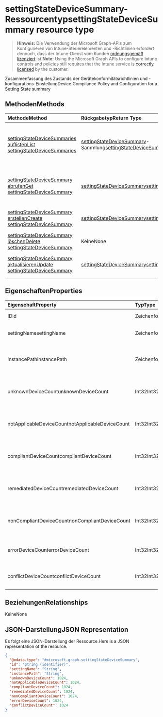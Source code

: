 # <a name="settingstatedevicesummary-resource-type"></a><span data-ttu-id="917d5-101">settingStateDeviceSummary-Ressourcentyp</span><span class="sxs-lookup"><span data-stu-id="917d5-101">settingStateDeviceSummary resource type</span></span>

> <span data-ttu-id="917d5-102">**Hinweis:** Die Verwendung der Microsoft Graph-APIs zum Konfigurieren von Intune-Steuerelementen und -Richtlinien erfordert dennoch, dass der Intune-Dienst vom Kunden [ordnungsgemäß lizenziert](https://go.microsoft.com/fwlink/?linkid=839381) ist.</span><span class="sxs-lookup"><span data-stu-id="917d5-102">**Note:** Using the Microsoft Graph APIs to configure Intune controls and policies still requires that the Intune service is [correctly licensed](https://go.microsoft.com/fwlink/?linkid=839381) by the customer.</span></span>

<span data-ttu-id="917d5-103">Zusammenfassung des Zustands der Gerätekonformitätsrichtlinien und -konfigurations-Einstellung</span><span class="sxs-lookup"><span data-stu-id="917d5-103">Device Compilance Policy and Configuration for a Setting State summary</span></span>
## <a name="methods"></a><span data-ttu-id="917d5-104">Methoden</span><span class="sxs-lookup"><span data-stu-id="917d5-104">Methods</span></span>
|<span data-ttu-id="917d5-105">Methode</span><span class="sxs-lookup"><span data-stu-id="917d5-105">Method</span></span>|<span data-ttu-id="917d5-106">Rückgabetyp</span><span class="sxs-lookup"><span data-stu-id="917d5-106">Return Type</span></span>|<span data-ttu-id="917d5-107">Beschreibung</span><span class="sxs-lookup"><span data-stu-id="917d5-107">Description</span></span>|
|:---|:---|:---|
|[<span data-ttu-id="917d5-108">settingStateDeviceSummaries auflisten</span><span class="sxs-lookup"><span data-stu-id="917d5-108">List settingStateDeviceSummaries</span></span>](../api/intune_deviceconfig_settingstatedevicesummary_list.md)|<span data-ttu-id="917d5-109"> [settingStateDeviceSummary](../resources/intune_deviceconfig_settingstatedevicesummary.md)-Sammlung</span><span class="sxs-lookup"><span data-stu-id="917d5-109">[settingStateDeviceSummary](../resources/intune_deviceconfig_settingstatedevicesummary.md) collection</span></span>|<span data-ttu-id="917d5-110">Auflisten von Eigenschaften und Beziehungen der [settingStateDeviceSummary](../resources/intune_deviceconfig_settingstatedevicesummary.md)-Objekte.</span><span class="sxs-lookup"><span data-stu-id="917d5-110">List properties and relationships of the [settingStateDeviceSummary](../resources/intune_deviceconfig_settingstatedevicesummary.md) objects.</span></span>|
|[<span data-ttu-id="917d5-111">settingStateDeviceSummary abrufen</span><span class="sxs-lookup"><span data-stu-id="917d5-111">Get settingStateDeviceSummary</span></span>](../api/intune_deviceconfig_settingstatedevicesummary_get.md)|[<span data-ttu-id="917d5-112">settingStateDeviceSummary</span><span class="sxs-lookup"><span data-stu-id="917d5-112">settingStateDeviceSummary</span></span>](../resources/intune_deviceconfig_settingstatedevicesummary.md)|<span data-ttu-id="917d5-113">Lesen von Eigenschaften und Beziehungen des [settingStateDeviceSummary](../resources/intune_deviceconfig_settingstatedevicesummary.md)-Objekts.</span><span class="sxs-lookup"><span data-stu-id="917d5-113">Read properties and relationships of the [settingStateDeviceSummary](../resources/intune_deviceconfig_settingstatedevicesummary.md) object.</span></span>|
|[<span data-ttu-id="917d5-114">settingStateDeviceSummary erstellen</span><span class="sxs-lookup"><span data-stu-id="917d5-114">Create settingStateDeviceSummary</span></span>](../api/intune_deviceconfig_settingstatedevicesummary_create.md)|[<span data-ttu-id="917d5-115">settingStateDeviceSummary</span><span class="sxs-lookup"><span data-stu-id="917d5-115">settingStateDeviceSummary</span></span>](../resources/intune_deviceconfig_settingstatedevicesummary.md)|<span data-ttu-id="917d5-116">Erstellen eines neuen [SettingStateDeviceSummary](../resources/intune_deviceconfig_settingstatedevicesummary.md)-Objekts.</span><span class="sxs-lookup"><span data-stu-id="917d5-116">Create a new [settingStateDeviceSummary](../resources/intune_deviceconfig_settingstatedevicesummary.md) object.</span></span>|
|[<span data-ttu-id="917d5-117">settingStateDeviceSummary löschen</span><span class="sxs-lookup"><span data-stu-id="917d5-117">Delete settingStateDeviceSummary</span></span>](../api/intune_deviceconfig_settingstatedevicesummary_delete.md)|<span data-ttu-id="917d5-118">Keine</span><span class="sxs-lookup"><span data-stu-id="917d5-118">None</span></span>|<span data-ttu-id="917d5-119">Löscht eine [settingStateDeviceSummary](../resources/intune_deviceconfig_settingstatedevicesummary.md).</span><span class="sxs-lookup"><span data-stu-id="917d5-119">Deletes a [settingStateDeviceSummary](../resources/intune_deviceconfig_settingstatedevicesummary.md).</span></span>|
|[<span data-ttu-id="917d5-120">settingStateDeviceSummary aktualisieren</span><span class="sxs-lookup"><span data-stu-id="917d5-120">Update settingStateDeviceSummary</span></span>](../api/intune_deviceconfig_settingstatedevicesummary_update.md)|[<span data-ttu-id="917d5-121">settingStateDeviceSummary</span><span class="sxs-lookup"><span data-stu-id="917d5-121">settingStateDeviceSummary</span></span>](../resources/intune_deviceconfig_settingstatedevicesummary.md)|<span data-ttu-id="917d5-122">Aktualisieren der Eigenschaften eines [settingStateDeviceSummary](../resources/intune_deviceconfig_settingstatedevicesummary.md)-Objekts.</span><span class="sxs-lookup"><span data-stu-id="917d5-122">Update the properties of a [settingStateDeviceSummary](../resources/intune_deviceconfig_settingstatedevicesummary.md) object.</span></span>|

## <a name="properties"></a><span data-ttu-id="917d5-123">Eigenschaften</span><span class="sxs-lookup"><span data-stu-id="917d5-123">Properties</span></span>
|<span data-ttu-id="917d5-124">Eigenschaft</span><span class="sxs-lookup"><span data-stu-id="917d5-124">Property</span></span>|<span data-ttu-id="917d5-125">Typ</span><span class="sxs-lookup"><span data-stu-id="917d5-125">Type</span></span>|<span data-ttu-id="917d5-126">Beschreibung</span><span class="sxs-lookup"><span data-stu-id="917d5-126">Description</span></span>|
|:---|:---|:---|
|<span data-ttu-id="917d5-127">ID</span><span class="sxs-lookup"><span data-stu-id="917d5-127">id</span></span>|<span data-ttu-id="917d5-128">Zeichenfolge</span><span class="sxs-lookup"><span data-stu-id="917d5-128">String</span></span>|<span data-ttu-id="917d5-129">Schlüssel der Entität</span><span class="sxs-lookup"><span data-stu-id="917d5-129">Key of the entity.</span></span>|
|<span data-ttu-id="917d5-130">settingName</span><span class="sxs-lookup"><span data-stu-id="917d5-130">settingName</span></span>|<span data-ttu-id="917d5-131">Zeichenfolge</span><span class="sxs-lookup"><span data-stu-id="917d5-131">String</span></span>|<span data-ttu-id="917d5-132">Name der Einstellung</span><span class="sxs-lookup"><span data-stu-id="917d5-132">Name of the setting</span></span>|
|<span data-ttu-id="917d5-133">instancePath</span><span class="sxs-lookup"><span data-stu-id="917d5-133">instancePath</span></span>|<span data-ttu-id="917d5-134">Zeichenfolge</span><span class="sxs-lookup"><span data-stu-id="917d5-134">String</span></span>|<span data-ttu-id="917d5-135">Name des zur Einstellung gehörenden Objekts des Typs „InstancePath“</span><span class="sxs-lookup"><span data-stu-id="917d5-135">Name of the InstancePath for the setting</span></span>|
|<span data-ttu-id="917d5-136">unknownDeviceCount</span><span class="sxs-lookup"><span data-stu-id="917d5-136">unknownDeviceCount</span></span>|<span data-ttu-id="917d5-137">Int32</span><span class="sxs-lookup"><span data-stu-id="917d5-137">Int32</span></span>|<span data-ttu-id="917d5-138">Anzahl der Geräte mit Meldung „Unknown“ für die Einstellung</span><span class="sxs-lookup"><span data-stu-id="917d5-138">Device Unkown count for the setting</span></span>|
|<span data-ttu-id="917d5-139">notApplicableDeviceCount</span><span class="sxs-lookup"><span data-stu-id="917d5-139">notApplicableDeviceCount</span></span>|<span data-ttu-id="917d5-140">Int32</span><span class="sxs-lookup"><span data-stu-id="917d5-140">Int32</span></span>|<span data-ttu-id="917d5-141">Anzahl der Geräte mit Meldung „Not Applicable“ für die Einstellung</span><span class="sxs-lookup"><span data-stu-id="917d5-141">Device Not Applicable count for the setting</span></span>|
|<span data-ttu-id="917d5-142">compliantDeviceCount</span><span class="sxs-lookup"><span data-stu-id="917d5-142">compliantDeviceCount</span></span>|<span data-ttu-id="917d5-143">Int32</span><span class="sxs-lookup"><span data-stu-id="917d5-143">Int32</span></span>|<span data-ttu-id="917d5-144">Anzahl der Geräte mit Meldung „Compliant“ für die Einstellung</span><span class="sxs-lookup"><span data-stu-id="917d5-144">Device Compliant count for the setting</span></span>|
|<span data-ttu-id="917d5-145">remediatedDeviceCount</span><span class="sxs-lookup"><span data-stu-id="917d5-145">remediatedDeviceCount</span></span>|<span data-ttu-id="917d5-146">Int32</span><span class="sxs-lookup"><span data-stu-id="917d5-146">Int32</span></span>|<span data-ttu-id="917d5-147">Anzahl der Geräte mit Meldung „Compliant“ für die Einstellung</span><span class="sxs-lookup"><span data-stu-id="917d5-147">Device Compliant count for the setting</span></span>|
|<span data-ttu-id="917d5-148">nonCompliantDeviceCount</span><span class="sxs-lookup"><span data-stu-id="917d5-148">nonCompliantDeviceCount</span></span>|<span data-ttu-id="917d5-149">Int32</span><span class="sxs-lookup"><span data-stu-id="917d5-149">Int32</span></span>|<span data-ttu-id="917d5-150">Anzahl der Geräte mit Meldung „NonCompliant“ für die Einstellung</span><span class="sxs-lookup"><span data-stu-id="917d5-150">Device NonCompliant count for the setting</span></span>|
|<span data-ttu-id="917d5-151">errorDeviceCount</span><span class="sxs-lookup"><span data-stu-id="917d5-151">errorDeviceCount</span></span>|<span data-ttu-id="917d5-152">Int32</span><span class="sxs-lookup"><span data-stu-id="917d5-152">Int32</span></span>|<span data-ttu-id="917d5-153">Anzahl der Geräte mit Meldung „Error“ für die Einstellung</span><span class="sxs-lookup"><span data-stu-id="917d5-153">Device error count for the setting</span></span>|
|<span data-ttu-id="917d5-154">conflictDeviceCount</span><span class="sxs-lookup"><span data-stu-id="917d5-154">conflictDeviceCount</span></span>|<span data-ttu-id="917d5-155">Int32</span><span class="sxs-lookup"><span data-stu-id="917d5-155">Int32</span></span>|<span data-ttu-id="917d5-156">Anzahl der Geräte mit Konfliktfehler für die Einstellung</span><span class="sxs-lookup"><span data-stu-id="917d5-156">Device conflict error count for the setting</span></span>|

## <a name="relationships"></a><span data-ttu-id="917d5-157">Beziehungen</span><span class="sxs-lookup"><span data-stu-id="917d5-157">Relationships</span></span>
<span data-ttu-id="917d5-158">Keine</span><span class="sxs-lookup"><span data-stu-id="917d5-158">None</span></span>
## <a name="json-representation"></a><span data-ttu-id="917d5-159">JSON-Darstellung</span><span class="sxs-lookup"><span data-stu-id="917d5-159">JSON Representation</span></span>
<span data-ttu-id="917d5-160">Es folgt eine JSON-Darstellung der Ressource.</span><span class="sxs-lookup"><span data-stu-id="917d5-160">Here is a JSON representation of the resource.</span></span>
<!--{
  "blockType": "resource",
  "baseType": "microsoft.graph.entity",
  "keyProperty": "id",
  "@odata.type": "microsoft.graph.settingStateDeviceSummary"
}-->
``` json
{
  "@odata.type": "#microsoft.graph.settingStateDeviceSummary",
  "id": "String (identifier)",
  "settingName": "String",
  "instancePath": "String",
  "unknownDeviceCount": 1024,
  "notApplicableDeviceCount": 1024,
  "compliantDeviceCount": 1024,
  "remediatedDeviceCount": 1024,
  "nonCompliantDeviceCount": 1024,
  "errorDeviceCount": 1024,
  "conflictDeviceCount": 1024
}
```








